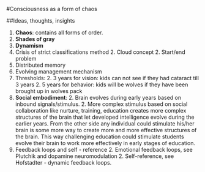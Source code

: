 #Consciousness as a form of chaos

##Ideas, thoughts, insights

1. **Chaos**: contains all forms of order.
1. **Shades of gray**
1. **Dynamism**
1. Crisis of strict classifications method
    2. Cloud concept
    2. Start/end problem
1. Distributed memory
1. Evolving management mechanism
1. Thresholds:
    2. 3 years for vision: kids can not see if they had cataract till 3 years
    2. 5 years for behavior: kids will be wolves if they have been brought up in wolves pack
1. **Social embodiment**: 
    2. Brain evolves during early years based on inbound signals/stimulus. 
    2. More complex stimulus based on social collaboration like nurture, training, education creates more complex structures of the brain that let developed intelligence evolve during the earlier years. From the other side any individual could stimulate his/her brain is some more way to create more and more effective structures of the brain. This way challenging education could stimulate students evolve their brain to work more effectively in early stages of education.
1. Feedback loops and self - reference
    2. Emotional feedback loops, see Plutchik and dopamine neuromodulation
	  2. Self-reference, see Hofstadter - dynamic feedback loops.
	
